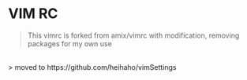 # VIM RC

> This vimrc is forked from amix/vimrc with modification, removing packages for my own use
<br>
> moved to https://github.com/heihaho/vimSettings
